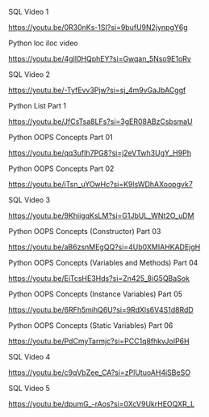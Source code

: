 SQL Video 1

https://youtu.be/0R30nKs-1SI?si=9bufU9N2jynpgY6g


Python loc iloc video

https://youtu.be/4gIl0HQphEY?si=Gwqan_5Nso9E1oRv


SQL Video 2

https://youtu.be/-TyfEvv3Pjw?si=sj_4m9vGaJbACggf


Python List Part 1

https://youtu.be/JfCsTsa8LFs?si=3gER08ABzCsbsmaU


Python OOPS Concepts Part 01

https://youtu.be/qq3ufIh7PG8?si=j2eVTwh3UgY_H9Ph


Python OOPS Concepts Part 02

https://youtu.be/iTsn_uYOwHc?si=K9lsWDhAXoopgvk7


SQL Video 3

https://youtu.be/9KhiigqKsLM?si=G1JbUL_WNt2O_uDM


Python OOPS Concepts (Constructor) Part 03

https://youtu.be/aB6zsnMEgQQ?si=4Ub0XMIAHKADEjgH


Python OOPS Concepts (Variables and Methods) Part 04

https://youtu.be/EiTcsHE3Hds?si=Zn425_8iG5QBaSok


Python OOPS Concepts (Instance Variables) Part 05

https://youtu.be/6RFh5mihQ6U?si=9RdXls6V4S1d8RdD


Python OOPS Concepts (Static Variables) Part 06

https://youtu.be/PdCmyTarmjc?si=PCC1q8fhkvJoIP6H

SQL Video 4

https://youtu.be/c9qVbZee_CA?si=zPlUtuoAH4iSBeSO


SQL Video 5

https://youtu.be/dpumG_-rAos?si=0XcV9UkrHEOQXR_L





